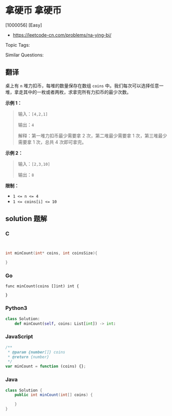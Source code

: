 # 拿硬币 拿硬币

[1000056] [Easy]

- https://leetcode-cn.com/problems/na-ying-bi/

Topic Tags:

Similar Questions:

## 翻译

桌上有 `n` 堆力扣币，每堆的数量保存在数组 `coins` 中。我们每次可以选择任意一堆，拿走其中的一枚或者两枚，求拿完所有力扣币的最少次数。

**示例 1：**

> 输入：`[4,2,1]`
>
> 输出：`4`
>
> 解释：第一堆力扣币最少需要拿 2 次，第二堆最少需要拿 1 次，第三堆最少需要拿 1 次，总共 4 次即可拿完。

**示例 2：**

> 输入：`[2,3,10]`
>
> 输出：`8`

**限制：**

- `1 <= n <= 4`
- `1 <= coins[i] <= 10`

## solution 题解

### C

```c


int minCount(int* coins, int coinsSize){

}


```

### Go

```golang
func minCount(coins []int) int {

}
```

### Python3

```python
class Solution:
    def minCount(self, coins: List[int]) -> int:
```

### JavaScript

```javascript
/**
 * @param {number[]} coins
 * @return {number}
 */
var minCount = function (coins) {};
```

### Java

```java
class Solution {
    public int minCount(int[] coins) {

    }
}
```

